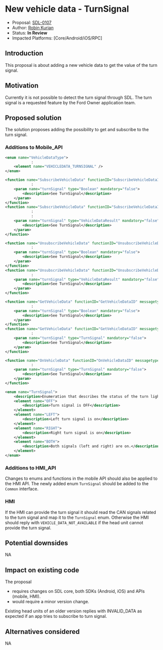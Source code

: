 # New vehicle data - TurnSignal

* Proposal: [SDL-0107](0107-New-vehicle-data-turnSignal.md)
* Author: [Robin Kurian](https://github.com/robinmk)
* Status: **In Review**
* Impacted Platforms: [Core/Android/iOS/RPC]

## Introduction

This proposal is about adding a new vehicle data to get the value of the turn signal.

## Motivation

Currently it is not possible to detect the turn signal through SDL. The turn signal is a requested feature by the Ford Owner application team.

## Proposed solution

The solution proposes adding the possibility to get and subscribe to the turn signal.

### Additions to Mobile_API

```xml
<enum name="VehicleDataType">
            :
    <element name="VEHICLEDATA_TURNSIGNAL" />
</enum>

<function name="SubscribeVehicleData" functionID="SubscribeVehicleDataID" messagetype="request">
            :
    <param name="turnSignal" type="Boolean" mandatory="false">
        <description>See TurnSignal</description>
    </param>
</function>
<function name="SubscribeVehicleData" functionID="SubscribeVehicleDataID" messagetype="response">
            :
            :
    <param name="turnSignal" type="VehicleDataResult" mandatory="false">
        <description>See TurnSignal</description>
    </param>
</function>

<function name="UnsubscribeVehicleData" functionID="UnsubscribeVehicleDataID" messagetype="request">
            :
    <param name="turnSignal" type="Boolean" mandatory="false">
        <description>See TurnSignal</description>
    </param>
</function>
<function name="UnsubscribeVehicleData" functionID="UnsubscribeVehicleDataID" messagetype="response">
            :
    <param name="turnSignal" type="VehicleDataResult" mandatory="false">
        <description>See TurnSignal</description>
    </param>
</function>

<function name="GetVehicleData" functionID="GetVehicleDataID" messagetype="request">
            :
    <param name="turnSignal" type="Boolean" mandatory="false">
        <description>See TurnSignal</description>
    </param>
</function>
<function name="GetVehicleData" functionID="GetVehicleDataID" messagetype="response">
            :
    <param name="turnSignal" type="TurnSignal" mandatory="false">
        <description>See TurnSignal</description>
    </param>
</function>

<function name="OnVehicleData" functionID="OnVehicleDataID" messagetype="notification">
            :
    <param name="turnSignal" type="TurnSignal" mandatory="false">
        <description>See TurnSignal</description>
    </param>
</function>

<enum name="TurnSignal">
    <description>Enumeration that describes the status of the turn light indicator.</description>
    <element name="OFF">
        <description>Turn signal is OFF</description>
    </element>
    <element name="LEFT">
        <description>Left turn signal is on</description>
    </element>
    <element name="RIGHT">
        <description>Right turn signal is on</description>
    </element>
    <element name="BOTH">
        <description>Both signals (left and right) are on.</description>
    </element>
</enum>
```

### Additions to HMI_API

Changes to enums and functions in the mobile API should also be applied to the HMI API. The newly added enum `TurnSignal` should be added to the `Common` interface.

### HMI

If the HMI can provide the turn signal it should read the CAN signals related to the turn signal and map it to the `TurnSignal` enum. Otherwise the HMI should reply with `VEHICLE_DATA_NOT_AVAILABLE` if the head unit cannot provide the turn signal.

## Potential downsides

NA

## Impact on existing code

The proposal

- requires changes on SDL core, both SDKs (Android, iOS) and APIs (mobile, HMI).
- would require a minor version change.

Existing head units of an older version replies with INVALID_DATA as expected if an app tries to subscribe to turn signal.

## Alternatives considered

NA
